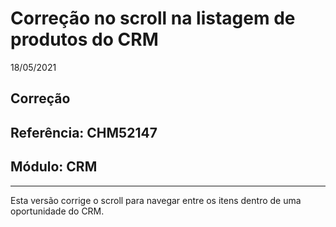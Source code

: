 # Correção no scroll na listagem de produtos do CRM
18/05/2021
## Correção
## Referência: CHM52147
## Módulo: CRM
***

Esta versão corrige o scroll para navegar entre os itens dentro de uma oportunidade do CRM.